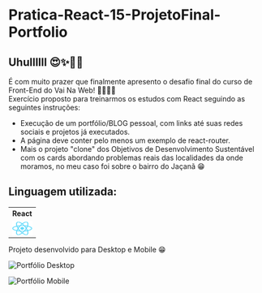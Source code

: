 # Pratica-React-15-ProjetoFinal-Portfolio 

## Uhullllll 😍✨👏🏼
É com muito prazer que finalmente apresento o desafio final do curso de Front-End do Vai Na Web! 🚀🧑🏻‍🚀\
Exercício proposto para treinarmos os estudos com React seguindo as seguintes instruções:

- Execução de um portfólio/BLOG pessoal, com links até suas redes sociais e projetos já executados.
- A página deve conter pelo menos um exemplo de react-router.
- Mais o projeto "clone" dos Objetivos de Desenvolvimento Sustentável com os cards abordando problemas reais das localidades da onde moramos, no meu caso foi sobre o bairro do Jaçanã 😁

<h2> Linguagem utilizada: </h2>

<table>
<tr>
  <th> React </th>
</tr>
<tr>
  <td> <img align="center" alt="React" height="30" width="40" src="https://github.com/devicons/devicon/blob/master/icons/react/react-original.svg"> </td>
</tr>
</table>

Projeto desenvolvido para Desktop e Mobile 😁

![Portfólio Desktop](https://user-images.githubusercontent.com/102387476/196011902-2b4e210d-6431-40fa-8c02-bb1f57920aeb.jpg)

![Portfólio Mobile](https://user-images.githubusercontent.com/102387476/196011904-834fe18b-a6ab-408c-879e-9059a65718f5.jpg)
